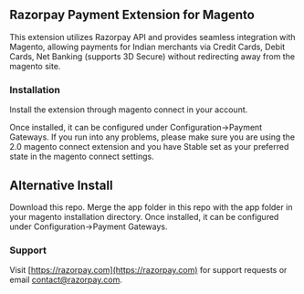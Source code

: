 ## Razorpay Payment Extension for Magento

This extension utilizes Razorpay API and provides seamless integration with Magento, allowing payments for Indian merchants via Credit Cards, Debit Cards, Net Banking (supports 3D Secure) without redirecting away from the magento site.

### Installation

Install the extension through magento connect in your account. 

Once installed, it can be configured under Configuration->Payment Gateways. If you run into any problems, please make sure you are using the 2.0 magento connect extension and you have Stable set as your preferred state in the magento connect settings.

## Alternative Install

Download this repo. Merge the app folder in this repo with the app folder in your magento installation directory. Once installed, it can be configured under Configuration->Payment Gateways.

### Support

Visit [https://razorpay.com](https://razorpay.com) for support requests or email contact@razorpay.com.